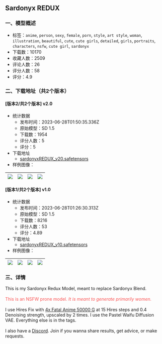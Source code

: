 ## Sardonyx REDUX
### 一、模型概述

- 标签：`anime`, `person`, `sexy`, `female`, `porn`, `style`, `art style`, `woman`, `illustration`, `beautiful`, `cute`, `cute girls`, `detailed`, `girls`, `portraits`, `characters`, `nsfw`, `cute girl`, `sardonyx`
- 下载数：10170
- 收藏人数：2509
- 评论人数：26
- 评分人数：58
- 评分：4.9

### 二、下载地址（共2个版本）

#### [版本2/共2个版本] v2.0

- 统计数据
  - 发布时间：2023-06-28T01:50:35.336Z
  - 原始模型：SD 1.5
  - 下载数：1954
  - 评分人数：5
  - 评分：5
- 下载地址
  - [sardonyxREDUX_v20.safetensors](https://civitai.com/api/download/models/105566)
- 样例图像：

| <img src="https://image.civitai.com/xG1nkqKTMzGDvpLrqFT7WA/3e96dd7c-2442-4566-8828-6d538bcb2a26/width=450/1315395.jpeg" /> | <img src="https://image.civitai.com/xG1nkqKTMzGDvpLrqFT7WA/38ba17fe-b733-42ad-aea6-b0deb2f5886e/width=450/1315393.jpeg" /> | <img src="https://image.civitai.com/xG1nkqKTMzGDvpLrqFT7WA/caca5e4e-9c29-494b-9ab4-3eaee3b2b9ad/width=450/1315392.jpeg" /> | <img src="https://image.civitai.com/xG1nkqKTMzGDvpLrqFT7WA/9e92d399-8739-4ec8-a45c-3ba017aba453/width=450/1315394.jpeg" /> |
| ---- | ---- | ---- | ---- |

#### [版本1/共2个版本] v1.0

- 统计数据
  - 发布时间：2023-06-28T01:26:30.313Z
  - 原始模型：SD 1.5
  - 下载数：8216
  - 评分人数：53
  - 评分：4.89
- 下载地址
  - [sardonyxREDUX_v10.safetensors](https://civitai.com/api/download/models/56960)
- 样例图像：

| <img src="https://image.civitai.com/xG1nkqKTMzGDvpLrqFT7WA/b8529def-7eaa-4145-954b-1ea764094000/width=450/618430.jpeg" /> | <img src="https://image.civitai.com/xG1nkqKTMzGDvpLrqFT7WA/f5858541-d7c6-42ea-b8d9-da84d8e5a500/width=450/618428.jpeg" /> | <img src="https://image.civitai.com/xG1nkqKTMzGDvpLrqFT7WA/fbc49a29-3357-4972-2d82-b031d2a32100/width=450/618426.jpeg" /> | <img src="https://image.civitai.com/xG1nkqKTMzGDvpLrqFT7WA/77e3c47d-b1fb-4110-8f71-cc99a7827400/width=450/618427.jpeg" /> |
| ---- | ---- | ---- | ---- |


### 三、详情
<p>This is my Sardonyx Redux Model, meant to replace Sardonyx Blend. <br /><br /><span style="color:rgb(250, 82, 82)">This is an NSFW prone model. </span><em><span style="color:rgb(250, 82, 82)">It is meant to generate primarily women.</span></em><span style="color:rgb(250, 82, 82)"> </span><br /><br />I use Hires Fix with <a target="_blank" rel="ugc" href="https://mega.nz/file/wZQhgBiZ#SWkyqjzFHtnomZNpK1NGAa73rBGt7mnjn83dfVDChVg">4x Fatal Anime 50000 G</a> at 15 Hires steps and 0.4 Denoising strength, upscaled by 2 times. I use the Pastel Waifu Diffusion VAE. Everything else is in the tags.<br /><br />I also have a <a target="_blank" rel="ugc" href="https://discord.gg/g9xv69mAeB">Discord</a>. Join if you wanna share results, get advice, or make requests.</p>